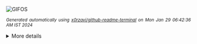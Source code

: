 <div align="justify">
<picture>
    <source media="(prefers-color-scheme: dark)" srcset="https://i.ibb.co/sPr2LLh/output-gif.gif">
    <source media="(prefers-color-scheme: light)" srcset="https://i.ibb.co/sPr2LLh/output-gif.gif">
    <img alt="GIFOS" src="https://i.ibb.co/sPr2LLh/output-gif.gif">
</picture>

<sub><i>Generated automatically using [x0rzavi/github-readme-terminal](https://github.com/x0rzavi/github-readme-terminal) on Mon Jan 29 06:42:36 AM IST 2024</i></sub>

<details>
<summary>More details</summary>

</details>
</div>

<!-- Image deletion URL: https://ibb.co/PY8NBBR/a9605c30893003c996cb7787b92239f8 -->